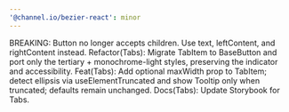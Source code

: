 ```yaml
---
'@channel.io/bezier-react': minor
---
```


BREAKING: Button no longer accepts children. Use text, leftContent, and rightContent instead.
Refactor(Tabs): Migrate TabItem to BaseButton and port only the tertiary + monochrome-light styles, preserving the indicator and accessibility.
Feat(Tabs): Add optional maxWidth prop to TabItem; detect ellipsis via useElementTruncated and show Tooltip only when truncated; defaults remain unchanged.
Docs(Tabs): Update Storybook for Tabs.
